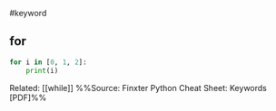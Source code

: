 #keyword 
## for
```py
for i in [0, 1, 2]:
	print(i)
```

Related: [[while]]
%%Source: Finxter Python Cheat Sheet: Keywords [PDF]%%